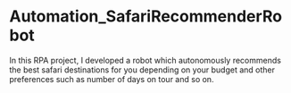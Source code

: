 # Automation_SafariRecommenderRobot
In this RPA project, I developed a robot which autonomously recommends the best safari destinations for you depending on your budget and other preferences such as number of days on tour and so on.
